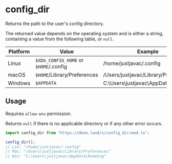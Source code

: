 # config_dir

Returns the path to the user's config directory.

The returned value depends on the operating system and is either a string,
containing a value from the following table, or `null`.

| Platform | Value                                 | Example                              |
| -------- | ------------------------------------- | ------------------------------------ |
| Linux    | `$XDG_CONFIG_HOME` or `$HOME`/.config | /home/justjavac/.config              |
| macOS    | `$HOME`/Library/Preferences           | /Users/justjavac/Library/Preferences |
| Windows  | `$APPDATA`                            | C:\Users\justjavac\AppData\Roaming   |

## Usage

Requires `allow-env` permission.

Returns `null` if there is no applicable directory or if any other error occurs.

```ts
import config_dir from "https://deno.land/x/config_dir/mod.ts";

config_dir();
// Lin: "/home/justjavac/.config"
// Mac: "/Users/justjavac/Library/Preferences"
// Win: "C:\Users\justjavac\AppData\Roaming"
```

